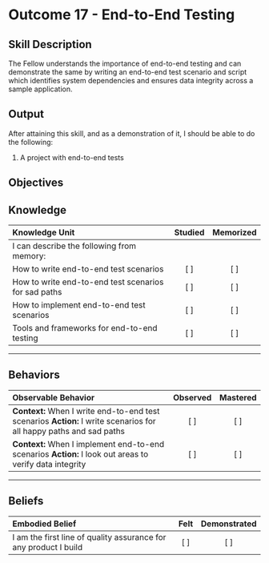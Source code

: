 # Outcome 17 - End-to-End Testing

**Skill Description**
----------
The Fellow understands the importance of end-to-end testing and can demonstrate the same by writing an end-to-end test scenario and script which identifies system dependencies and ensures data integrity across a sample application.

**Output**
----------
After attaining this skill, and as a demonstration of it, I should be able to do the following:

1. A project with end-to-end tests


**Objectives**
----------
## **Knowledge**


| Knowledge Unit   |      Studied      | Memorized |
|:-------------|:------------------:|:--------:|
| I can describe the following from memory: | | |
| How to write end-to-end test scenarios | [ ] | [ ]  |
| How to write end-to-end test scenarios for sad paths | [ ] | [ ]  |
| How to implement end-to-end test scenarios | [ ] | [ ]  |
| Tools and frameworks for end-to-end testing | [ ] | [ ]  |



----------


## **Behaviors**

| Observable Behavior   |      Observed      | Mastered |
|:-------------|:------------------:|:--------:|
| **Context:** When I write end-to-end test scenarios **Action:** I write scenarios for all happy paths and sad paths | [ ] | [ ] |
| **Context:** When I implement end-to-end scenarios **Action:** I look out areas to verify data integrity | [ ] | [ ] |


----------


## **Beliefs**


| Embodied Belief   |      Felt      | Demonstrated |
|:-------------|:------------------:|:--------:|
| I am the first line of quality assurance for any product I build | [ ] | [ ] |

